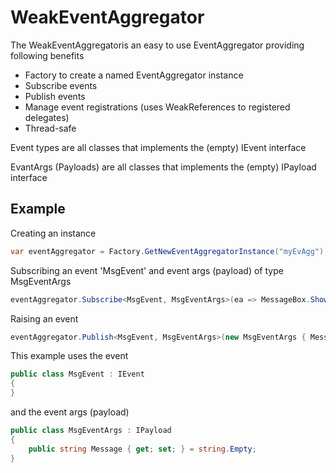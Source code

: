 # WeakEventAggregator

The WeakEventAggregatoris an easy to use EventAggregator providing following benefits
- Factory to create a named EventAggregator instance
- Subscribe events
- Publish events
- Manage event registrations (uses WeakReferences to registered delegates)
- Thread-safe

Event types are all classes that implements the (empty) IEvent interface

EvantArgs (Payloads) are all classes that implements the (empty) IPayload interface

## Example
Creating an instance
```C#
var eventAggregator = Factory.GetNewEventAggregatorInstance("myEvAgg");
```

Subscribing an event 'MsgEvent' and event args (payload) of type MsgEventArgs
```C#
eventAggregator.Subscribe<MsgEvent, MsgEventArgs>(ea => MessageBox.Show(ea.Message));
```

Raising an event
```C#
eventAggregator.Publish<MsgEvent, MsgEventArgs>(new MsgEventArgs { Message = "Test" });
```

This example uses the event
```C#
public class MsgEvent : IEvent
{
}
```

and the event args (payload)
```C#
public class MsgEventArgs : IPayload
{
    public string Message { get; set; } = string.Empty;
}
```
